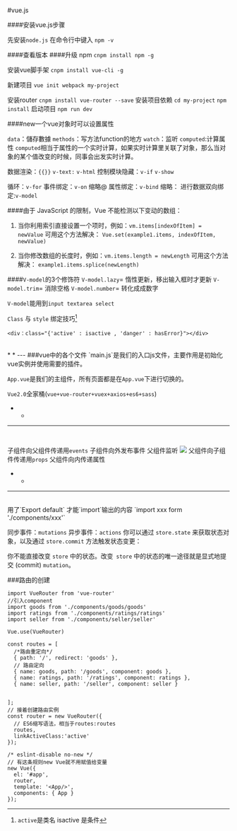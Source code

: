 #vue.js

####安装vue.js步骤

先安装`node.js`
在命令行中键入 `npm -v`

####查看版本
####升级 npm
`cnpm install npm -g`

安装vue脚手架
`cnpm install vue-cli -g`

新建项目
`vue init webpack my-project`

安装router
`cnpm install vue-router --save`
安装项目依赖
`cd my-project`
`npm install`
启动项目
`npm run dev`

####new一个vue对象时可以设置属性

`data`：儲存數據
`methods`：写方法function的地方
`watch`：监听
`computed`:计算属性
`computed`相当于属性的一个实时计算，如果实时计算里关联了对象，那么当对象的某个值改变的时候，同事会出发实时计算。


数据渲染：`{{}}`  `v-text:`  `v-html`
控制模块隐藏：`v-if`  `v-show`

循环：`v-for`
事件绑定：`v-on`  缩略@
属性绑定：`v-bind` 缩略：
进行数据双向绑定:`v-model`

####由于 JavaScript 的限制，Vue 不能检测以下变动的数组：
1. 当你利用索引直接设置一个项时，例如：`vm.items[indexOfItem] = newValue`
可用这个方法解决：
`Vue.set(example1.items, indexOfItem, newValue)`

2. 当你修改数组的长度时，例如：`vm.items.length = newLength`
可用这个方法解决：
`example1.items.splice(newLength)`

####`V-model`的3个修饰符
`V-model.lazy`=  惰性更新，移出输入框时才更新
`V-model.trim`=    消除空格
`V-model.number`=    转化成成数字

`V-model`能用到`input textarea select`


`Class` 与 `style` 绑定技巧[^1]
```
<div：class="{'active' : isactive , 'danger' : hasError}"></div>
```
[^1]:`active`是类名   isactive 是条件
<br/>
* *
---
###vue中的各个文件
`main.js`是我们的入口js文件，主要作用是初始化vue实例并使用需要的插件。

`App.vue`是我们的主组件，所有页面都是在`App.vue`下进行切换的。

`Vue2.0`全家桶(`vue+vue-router+vuex+axios+es6+sass`)
* *
---
<br/>

子组件向父组件传递用`events`
子组件向外发布事件
父组件监听
![](https://i.imgur.com/8CknfHu.png)
父组件向子组件传递用`props`
父组件向内传递属性


* *
---
<br/>
用了`Export default`
才能`import`输出的内容
`import xxx form './components/xxx'`

同步事件：`mutations`
异步事件：`actions`
你可以通过 `store.state` 来获取状态对象，以及通过 `store.commit` 方法触发状态变更：

你不能直接改变 `store` 中的状态。改变` store` 中的状态的唯一途径就是显式地提交 (commit) `mutation`。


###路由的创建

```
import VueRouter from 'vue-router'
//引入component
import goods from './components/goods/goods'
import ratings from './components/ratings/ratings'
import seller from './components/seller/seller'

Vue.use(VueRouter)

const routes = [
  /*路由重定向*/
  { path: '/', redirect: 'goods' },
  // 路由定向
  { name: goods, path: '/goods', component: goods },
  { name: ratings, path: '/ratings', component: ratings },
  { name: seller, path: '/seller', component: seller }


];
// 接着创建路由实例
const router = new VueRouter({
  // ES6缩写语法，相当于routes:routes
  routes,
  linkActiveClass:'active'
});

/* eslint-disable no-new */
// 有这条规则new Vue就不用赋值给变量
new Vue({
  el: '#app',
  router,
  template: '<App/>',
  components: { App }
});
```